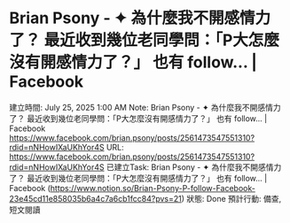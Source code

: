 # Brian Psony - ✦ 為什麼我不開感情力了？ 最近收到幾位老同學問：「P大怎麼沒有開感情力了？」 也有 follow... | Facebook

建立時間: July 25, 2025 1:00 AM
Note: Brian Psony - ✦ 為什麼我不開感情力了？ 最近收到幾位老同學問：「P大怎麼沒有開感情力了？」 也有 follow... | Facebook
https://www.facebook.com/brian.psony/posts/2561473547551310?rdid=nNHowIXaUKhYor4S
URL: https://www.facebook.com/brian.psony/posts/2561473547551310?rdid=nNHowIXaUKhYor4S
已建立Task: Brian Psony - ✦ 為什麼我不開感情力了？ 最近收到幾位老同學問：「P大怎麼沒有開感情力了？」 也有 follow... | Facebook  (https://www.notion.so/Brian-Psony-P-follow-Facebook-23e45cd11e858035b6a4c7a6cb1fcc84?pvs=21) 
狀態: Done
預計行動: 備查, 短文閱讀